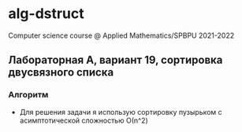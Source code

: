 # alg-dstruct
Computer science course @ Applied Mathematics/SPBPU 2021-2022

## Лабораторная А, вариант 19, сортировка двусвязного списка

### Алгоритм
* Для решения задачи я использую сортировку пузырьком с асимптотической сложностью О(n^2)

